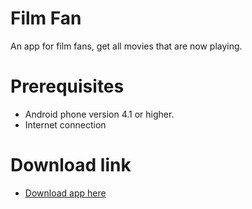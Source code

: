 # Film Fan
An app for film fans, get all movies that are now playing.

# Prerequisites
- Android phone version 4.1 or higher.
- Internet connection

# Download link
- [Download app here](https://hhiga.com/app/filmfan.apk)
